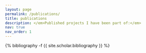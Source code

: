 ```yaml
---
layout: page
permalink: /publications/
title: publications
description: </em>Published projects I have been part of:</em> 
nav: true
nav_order: 1
---
```

<!-- _pages/publications.md -->
<div class="publications">

{% bibliography -f {{ site.scholar.bibliography }} %}

</div>
